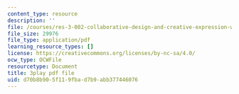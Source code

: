```yaml
---
content_type: resource
description: ''
file: /courses/res-3-002-collaborative-design-and-creative-expression-with-arduino-microcontrollers-january-iap-2017/d70b8b905f119fbad7b9abb377446076_2039260.pdf
file_size: 29976
file_type: application/pdf
learning_resource_types: []
license: https://creativecommons.org/licenses/by-nc-sa/4.0/
ocw_type: OCWFile
resourcetype: Document
title: 3play pdf file
uid: d70b8b90-5f11-9fba-d7b9-abb377446076
---
```

